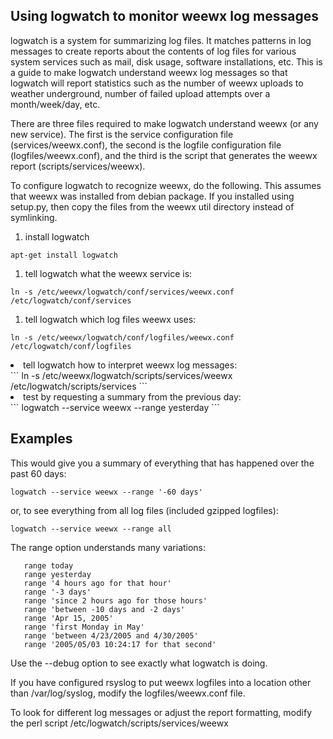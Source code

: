 ## Using logwatch to monitor weewx log messages

logwatch is a system for summarizing log files.  It matches patterns in log messages to create reports about the contents of log files for various system services such as mail, disk usage, software installations, etc.  This is a guide to make logwatch understand weewx log messages so that logwatch will report statistics such as the number of weewx uploads to weather underground, number of failed upload attempts over a month/week/day, etc.

There are three files required to make logwatch understand weewx (or any new service).  The first is the service configuration file (services/weewx.conf), the second is the logfile configuration file (logfiles/weewx.conf), and the third is the script that generates the weewx report (scripts/services/weewx).

To configure logwatch to recognize weewx, do the following.  This assumes that weewx was installed from debian package.  If you installed using setup.py, then copy the files from the weewx util directory instead of symlinking.

1. install logwatch
```
apt-get install logwatch
```

1. tell logwatch what the weewx service is:</li>
```
ln -s /etc/weewx/logwatch/conf/services/weewx.conf /etc/logwatch/conf/services
```

1. tell logwatch which log files weewx uses:</li>
```
ln -s /etc/weewx/logwatch/conf/logfiles/weewx.conf /etc/logwatch/conf/logfiles
```

<li>tell logwatch how to interpret weewx log messages:</li>
```
ln -s /etc/weewx/logwatch/scripts/services/weewx /etc/logwatch/scripts/services
```

<li>test by requesting a summary from the previous day:</li>
```
logwatch --service weewx --range yesterday
```
</ol>

## Examples

This would give you a summary of everything that has happened over the past 60 days:
```
logwatch --service weewx --range '-60 days'
```

or, to see everything from all log files (included gzipped logfiles):
```
logwatch --service weewx --range all
```

The range option understands many variations:
```
   range today
   range yesterday
   range '4 hours ago for that hour'
   range '-3 days'
   range 'since 2 hours ago for those hours'
   range 'between -10 days and -2 days'
   range 'Apr 15, 2005'
   range 'first Monday in May'
   range 'between 4/23/2005 and 4/30/2005'
   range '2005/05/03 10:24:17 for that second'
```
Use the --debug option to see exactly what logwatch is doing.

If you have configured rsyslog to put weewx logfiles into a location other than /var/log/syslog, modify the logfiles/weewx.conf file.

To look for different log messages or adjust the report formatting, modify the perl script /etc/logwatch/scripts/services/weewx
